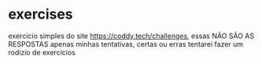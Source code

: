 # exercises
exercício simples do site https://coddy.tech/challenges, essas NÃO SÃO AS RESPOSTAS apenas minhas tentativas, certas ou erras tentarei fazer um rodizio de exercícios 
